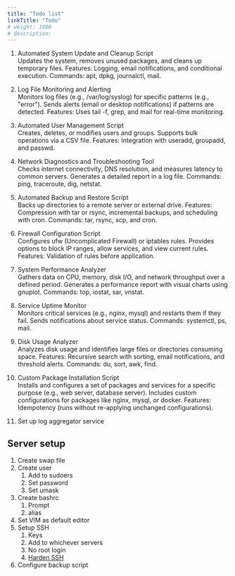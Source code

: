 ```yaml
---
title: "Todo list"
linkTitle: "Todo"
# weight: 1000
# description:
---
```


1. Automated System Update and Cleanup Script  
   Updates the system, removes unused packages, and cleans up temporary files.
   Features: Logging, email notifications, and conditional execution.
   Commands: apt, dpkg, journalctl, mail.

2. Log File Monitoring and Alerting  
   Monitors log files (e.g., /var/log/syslog) for specific patterns (e.g., "error").
   Sends alerts (email or desktop notifications) if patterns are detected.
   Features: Uses tail -f, grep, and mail for real-time monitoring.

3. Automated User Management Script  
   Creates, deletes, or modifies users and groups.
   Supports bulk operations via a CSV file.
   Features: Integration with useradd, groupadd, and passwd.

4. Network Diagnostics and Troubleshooting Tool  
   Checks internet connectivity, DNS resolution, and measures latency to common servers.
   Generates a detailed report in a log file.
   Commands: ping, traceroute, dig, netstat.

5. Automated Backup and Restore Script  
   Backs up directories to a remote server or external drive.
   Features: Compression with tar or rsync, incremental backups, and scheduling with cron.
   Commands: tar, rsync, scp, and cron.

6. Firewall Configuration Script  
   Configures ufw (Uncomplicated Firewall) or iptables rules.
   Provides options to block IP ranges, allow services, and view current rules.
   Features: Validation of rules before application.

7. System Performance Analyzer  
   Gathers data on CPU, memory, disk I/O, and network throughput over a defined period.
   Generates a performance report with visual charts using gnuplot.
   Commands: top, iostat, sar, vnstat.

8. Service Uptime Monitor  
   Monitors critical services (e.g., nginx, mysql) and restarts them if they fail.
   Sends notifications about service status.
   Commands: systemctl, ps, mail.

9.  Disk Usage Analyzer  
    Analyzes disk usage and identifies large files or directories consuming space.
    Features: Recursive search with sorting, email notifications, and threshold alerts.
    Commands: du, sort, awk, find.

10. Custom Package Installation Script  
    Installs and configures a set of packages and services for a specific purpose (e.g., web server, database server).
    Includes custom configurations for packages like nginx, mysql, or docker.
    Features: Idempotency (runs without re-applying unchanged configurations).

11. Set up log aggregator service

## Server setup

1. Create swap file
2. Create user
   1. Add to sudoers
   2. Set password
   3. Set umask
3. Create bashrc
   1. Prompt
   2. alias
4. Set VIM as default editor
5. Setup SSH
   1. Keys
   2. Add to whichever servers
   3. No root login
   4. [Harden SSH](https://medium.com/@jasonrigden/hardening-ssh-1bcb99cd4cef)
6. Configure backup script